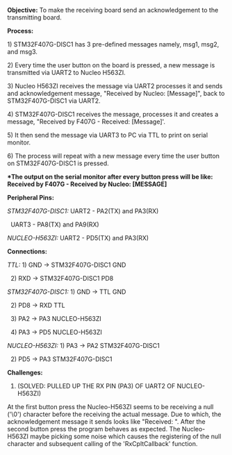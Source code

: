 **Objective:** To make the receiving board send an acknowledgement to the transmitting board.



**Process:**



1\) STM32F407G-DISC1 has 3 pre-defined messages namely, msg1, msg2, and msg3.



2\) Every time the user button on the board is pressed, a new message is transmitted via UART2 to Nucleo H563ZI.



3\) Nucleo H563ZI receives the message via UART2 processes it and sends and acknowledgement message, "Received by Nucleo: \[Message]", back to STM32F407G-DISC1 via UART2.



4\) STM32F407G-DISC1 receives the message, processes it and creates a message, "Received by F407G - Received: \[Message]'.



5\) It then send the message via UART3 to PC via TTL to print on serial monitor.



6\) The process will repeat with a new message every time the user button on STM32F407G-DISC1 is pressed.



**\*The output on the serial monitor after every button press will be like: Received by F407G - Received by Nucleo: \[MESSAGE]**



**Peripheral Pins:**



*STM32F407G-DISC1:* UART2 - PA2(TX) and PA3(RX)

 		  UART3 - PA8(TX) and PA9(RX)



*NUCLEO-H563ZI:* UART2 - PD5(TX) and PA3(RX)



**Connections:**



*TTL:* 1) GND -> STM32F407G-DISC1 GND

     2) RXD -> STM32F407G-DISC1 PD8



*STM32F407G-DISC1:* 1) GND -> TTL GND

 		  2) PD8 -> RXD TTL

 		  3) PA2 -> PA3 NUCLEO-H563ZI

 		  4) PA3 -> PD5 NUCLEO-H563ZI



*NUCLEO-H563ZI:* 1) PA3 -> PA2 STM32F407G-DISC1

 	       2) PD5 -> PA3 STM32F407G-DISC1



**Challenges:**



1. (SOLVED: PULLED UP THE RX PIN (PA3) OF UART2 OF NUCLEO-H563ZI)

At the first button press the Nucleo-H563ZI seems to be receiving a null ('\\0') character before the receiving the actual message. Due to which, the acknowledgement message it sends looks like "Received: ". After the second button press the program behaves as expected. The Nucleo-H563ZI maybe picking some noise which causes the registering of the null character and subsequent calling of the 'RxCpltCallback' function.

